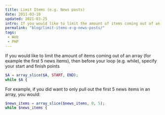 ```yaml
---
title: Limit Items (e.g. News posts)
date: 2011-03-10
updated: 2021-03-25
intro: If you would like to limit the amount of items coming out of an array (for example the first 5 news items)
permalink: "blog/limit-items-e-g-news-posts/"
tags:
 - Web
 - PHP
---
```


If you would like to limit the amount of items coming out of an array (for example the first 5 news items), then before your loop (e.g. while), specify your start and finish points

```php
$A = array_slice($A, START, END);
while $A {
```

For example, if you did want to only pull out the first 5 news items in an array, you would:

```php
$news_items = array_slice($news_items, 0, 5);
while $news_items {
```
